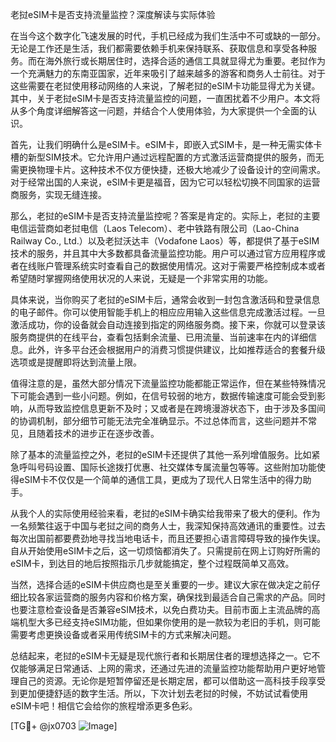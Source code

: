 老挝eSIM卡是否支持流量监控？深度解读与实际体验

在当今这个数字化飞速发展的时代，手机已经成为我们生活中不可或缺的一部分。无论是工作还是生活，我们都需要依赖手机来保持联系、获取信息和享受各种服务。而在海外旅行或长期居住时，选择合适的通信工具就显得尤为重要。老挝作为一个充满魅力的东南亚国家，近年来吸引了越来越多的游客和商务人士前往。对于这些需要在老挝使用移动网络的人来说，了解老挝的eSIM卡功能显得尤为关键。其中，关于老挝eSIM卡是否支持流量监控的问题，一直困扰着不少用户。本文将从多个角度详细解答这一问题，并结合个人使用体验，为大家提供一个全面的认识。

首先，让我们明确什么是eSIM卡。eSIM卡，即嵌入式SIM卡，是一种无需实体卡槽的新型SIM技术。它允许用户通过远程配置的方式激活运营商提供的服务，而无需更换物理卡片。这种技术不仅方便快捷，还极大地减少了设备设计的空间需求。对于经常出国的人来说，eSIM卡更是福音，因为它可以轻松切换不同国家的运营商服务，实现无缝连接。

那么，老挝的eSIM卡是否支持流量监控呢？答案是肯定的。实际上，老挝的主要电信运营商如老挝电信（Laos Telecom）、老中铁路有限公司（Lao-China Railway Co., Ltd.）以及老挝沃达丰（Vodafone Laos）等，都提供了基于eSIM技术的服务，并且其中大多数都具备流量监控功能。用户可以通过官方应用程序或者在线账户管理系统实时查看自己的数据使用情况。这对于需要严格控制成本或者希望随时掌握网络使用状况的人来说，无疑是一个非常实用的功能。

具体来说，当你购买了老挝的eSIM卡后，通常会收到一封包含激活码和登录信息的电子邮件。你可以使用智能手机上的相应应用输入这些信息完成激活过程。一旦激活成功，你的设备就会自动连接到指定的网络服务商。接下来，你就可以登录该服务商提供的在线平台，查看包括剩余流量、已用流量、当前速率在内的详细信息。此外，许多平台还会根据用户的消费习惯提供建议，比如推荐适合的套餐升级选项或是提醒即将达到流量上限。

值得注意的是，虽然大部分情况下流量监控功能都能正常运作，但在某些特殊情况下可能会遇到一些小问题。例如，在信号较弱的地方，数据传输速度可能会受到影响，从而导致监控信息更新不及时；又或者是在跨境漫游状态下，由于涉及多国间的协调机制，部分细节可能无法完全准确显示。不过总体而言，这些问题并不常见，且随着技术的进步正在逐步改善。

除了基本的流量监控之外，老挝的eSIM卡还提供了其他一系列增值服务。比如紧急呼叫号码设置、国际长途拨打优惠、社交媒体专属流量包等等。这些附加功能使得eSIM卡不仅仅是一个简单的通信工具，更成为了现代人日常生活中的得力助手。

从我个人的实际使用经验来看，老挝的eSIM卡确实给我带来了极大的便利。作为一名频繁往返于中国与老挝之间的商务人士，我深知保持高效通讯的重要性。过去每次出国前都要费劲地寻找当地电话卡，而且还要担心语言障碍导致的操作失误。自从开始使用eSIM卡之后，这一切烦恼都消失了。只需提前在网上订购好所需的eSIM卡，到达目的地后按照指示几步就能搞定，整个过程既简单又高效。

当然，选择合适的eSIM卡供应商也是至关重要的一步。建议大家在做决定之前仔细比较各家运营商的服务内容和价格方案，确保找到最适合自己需求的产品。同时也要注意检查设备是否兼容eSIM技术，以免白费功夫。目前市面上主流品牌的高端机型大多已经支持eSIM功能，但如果你使用的是一款较为老旧的手机，则可能需要考虑更换设备或者采用传统SIM卡的方式来解决问题。

总结起来，老挝的eSIM卡无疑是现代旅行者和长期居住者的理想选择之一。它不仅能够满足日常通话、上网的需求，还通过先进的流量监控功能帮助用户更好地管理自己的资源。无论你是短暂停留还是长期定居，都可以借助这一高科技手段享受到更加便捷舒适的数字生活。所以，下次计划去老挝的时候，不妨试试看使用eSIM卡吧！相信它会给你的旅程增添更多色彩。

[TG💪+ @jx0703 ![Image](https://github.com/user-attachments/assets/dbca1d08-cadb-493c-b0ec-ad6f7a83f270)]